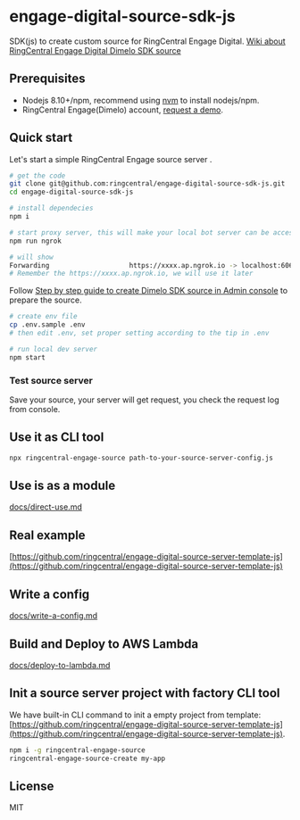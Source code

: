 # engage-digital-source-sdk-js

SDK(js) to create custom source for RingCentral Engage Digital. [Wiki about RingCentral Engage Digital Dimelo SDK source](https://github.com/ringcentral/engage-digital-source-sdk/wiki)

## Prerequisites

- Nodejs 8.10+/npm, recommend using [nvm](https://github.com/creationix/nvm) to install nodejs/npm.
- RingCentral Engage(Dimelo) account, [request a demo](http://site.dimelo.com/en/demo#schedule-demo).

## Quick start

Let's start a simple RingCentral Engage source server .

```bash
# get the code
git clone git@github.com:ringcentral/engage-digital-source-sdk-js.git
cd engage-digital-source-sdk-js

# install dependecies
npm i

# start proxy server, this will make your local bot server can be accessed by RingCentral service
npm run ngrok

# will show
Forwarding                    https://xxxx.ap.ngrok.io -> localhost:6066
# Remember the https://xxxx.ap.ngrok.io, we will use it later
```

Follow [Step by step guide to create Dimelo SDK source in Admin console](docs/enable-sdk-source.md) to prepare the source.

```bash
# create env file
cp .env.sample .env
# then edit .env, set proper setting according to the tip in .env

# run local dev server
npm start
```

### Test source server

Save your source, your server will get request, you check the request log from console.

## Use it as CLI tool

```bash
npx ringcentral-engage-source path-to-your-source-server-config.js
```

## Use is as a module

[docs/direct-use.md](docs/direct-use.md)

## Real example

[https://github.com/ringcentral/engage-digital-source-server-template-js](https://github.com/ringcentral/engage-digital-source-server-template-js)

## Write a config

[docs/write-a-config.md](docs/write-a-config.md)

## Build and Deploy to AWS Lambda

[docs/deploy-to-lambda.md](docs/deploy-to-lambda.md)

## Init a source server project with factory CLI tool

We have built-in CLI command to init a empty project from template: [https://github.com/ringcentral/engage-digital-source-server-template-js](https://github.com/ringcentral/engage-digital-source-server-template-js).

```bash
npm i -g ringcentral-engage-source
ringcentral-engage-source-create my-app
```

## License

MIT
